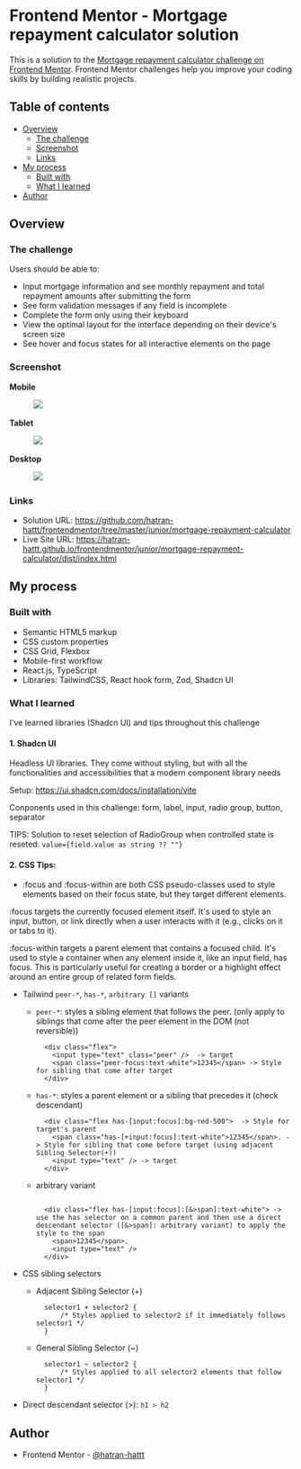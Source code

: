 # Frontend Mentor - Mortgage repayment calculator solution

This is a solution to the [Mortgage repayment calculator challenge on Frontend Mentor](https://www.frontendmentor.io/challenges/mortgage-repayment-calculator-Galx1LXK73). Frontend Mentor challenges help you improve your coding skills by building realistic projects.

## Table of contents

- [Overview](#overview)
  - [The challenge](#the-challenge)
  - [Screenshot](#screenshot)
  - [Links](#links)
- [My process](#my-process)
  - [Built with](#built-with)
  - [What I learned](#what-i-learned)
- [Author](#author)

## Overview

### The challenge

Users should be able to:

- Input mortgage information and see monthly repayment and total repayment amounts after submitting the form
- See form validation messages if any field is incomplete
- Complete the form only using their keyboard
- View the optimal layout for the interface depending on their device's screen size
- See hover and focus states for all interactive elements on the page

### Screenshot

**Mobile**

&nbsp;&nbsp;&nbsp;&nbsp;&nbsp;&nbsp;&nbsp;&nbsp;&nbsp;&nbsp;
![](./screenshot-mobile.png)

**Tablet**

&nbsp;&nbsp;&nbsp;&nbsp;&nbsp;&nbsp;&nbsp;&nbsp;&nbsp;&nbsp;
![](./screenshot-tablet.png)

**Desktop**

&nbsp;&nbsp;&nbsp;&nbsp;&nbsp;&nbsp;&nbsp;&nbsp;&nbsp;&nbsp;
![](./screenshot-desktop.png)

### Links

- Solution URL: https://github.com/hatran-hattt/frontendmentor/tree/master/junior/mortgage-repayment-calculator
- Live Site URL: https://hatran-hattt.github.io/frontendmentor/junior/mortgage-repayment-calculator/dist/index.html

## My process

### Built with

- Semantic HTML5 markup
- CSS custom properties
- CSS Grid, Flexbox
- Mobile-first workflow
- React.js, TypeScript
- Libraries: TailwindCSS, React hook form, Zod, Shadcn UI

### What I learned

I've learned libraries (Shadcn UI) and tips throughout this challenge

#### 1. Shadcn UI

Headless UI libraries. They come without styling, but with all the functionalities and accessibilities that a modern component library needs

Setup: https://ui.shadcn.com/docs/installation/vite

Conponents used in this challenge: form, label, input, radio group, button, separator

TIPS: Solution to reset selection of RadioGroup when controlled state is reseted: `value={field.value as string ?? ""}`

#### 2. CSS Tips:

- :focus and :focus-within are both CSS pseudo-classes used to style elements based on their focus state, but they target different elements.

:focus targets the currently focused element itself. It's used to style an input, button, or link directly when a user interacts with it (e.g., clicks on it or tabs to it).

:focus-within targets a parent element that contains a focused child. It's used to style a container when any element inside it, like an input field, has focus. This is particularly useful for creating a border or a highlight effect around an entire group of related form fields.

- Tailwind `peer-*`, `has-*`, `arbitrary []` variants

  - `peer-*`: styles a sibling element that follows the peer.
    (only apply to siblings that come after the peer element in the DOM (not reversible))
    ```
      <div class="flex">
        <input type="text" class="peer" />  -> target
        <span class="peer-focus:text-white">12345</span> -> Style for sibling that come after target
      </div>
    ```
  - `has-*`: styles a parent element or a sibling that precedes it (check descendant)

    ```
      <div class="flex has-[input:focus]:bg-red-500">  -> Style for target's parent
        <span class="has-[+input:focus]:text-white">12345</span>. -> Style for sibling that come before target (using adjacent Sibling Selector(+))
        <input type="text" /> -> target
      </div>
    ```

  - arbitrary variant

    ```

      <div class="flex has-[input:focus]:[&>span]:text-white"> ->  use the has selector on a common parent and then use a direct descendant selector ([&>span]: arbitrary variant) to apply the style to the span
        <span>12345</span>.
        <input type="text" />
      </div>
    ```

- CSS sibling selectors
  - Adjacent Sibling Selector (+)
    ```
      selector1 + selector2 {
          /* Styles applied to selector2 if it immediately follows selector1 */
      }
    ```
  - General Sibling Selector (~)
    ```
      selector1 ~ selector2 {
          /* Styles applied to all selector2 elements that follow selector1 */
      }
    ```
- Direct descendant selector (>): `h1 > h2`

## Author

- Frontend Mentor - [@hatran-hattt](https://www.frontendmentor.io/profile/hatran-hattt)
